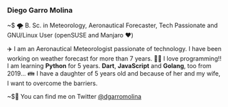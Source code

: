 ### Diego Garro Molina

~$ 🌪️ B. Sc. in Meteorology, Aeronautical Forecaster, Tech Passionate and GNU/Linux User (openSUSE and Manjaro ❤️)


✈️ I am an Aeronautical Meteorologist passionate of technology. I have been working on weather forecast for more than 7 years.
👩‍💻 I love programming!! I am learning **Python** for 5 years. **Dart**, **JavaScript** and **Golang**, too from 2019...
👪 I have a daughter of 5 years old and because of her and my wife, I want to overcome the barriers.



~$🎈 You can find me on Twitter [@dgarromolina](https://twitter.com/dgarromolina) 

